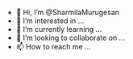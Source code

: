 - 👋 Hi, I’m @SharmilaMurugesan
- 👀 I’m interested in ...
- 🌱 I’m currently learning ...
- 💞️ I’m looking to collaborate on ...
- 📫 How to reach me ...

<!---
SharmilaMurugesa/SharmilaMurugesa is a ✨ special ✨ repository because its `README.md` (this file) appears on your GitHub profile.
You can click the Preview link to take a look at your changes.
--->

